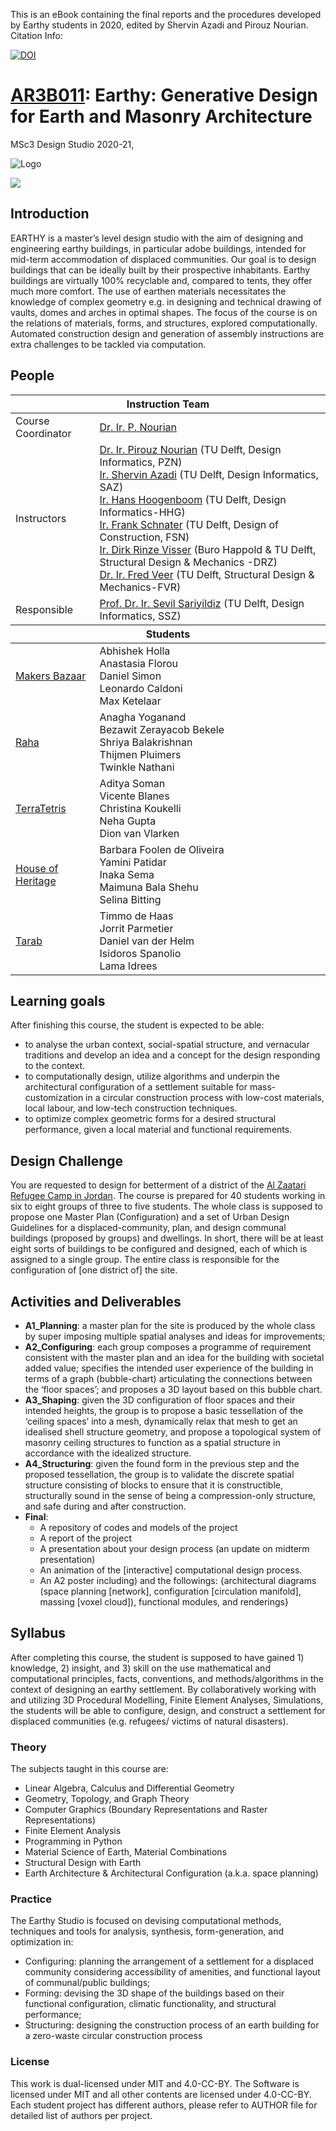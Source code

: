 This is an eBook containing the final reports and the procedures developed by Earthy students in 2020, edited by Shervin Azadi and Pirouz Nourian.
Citation Info:

[![DOI](https://zenodo.org/badge/DOI/10.5281/zenodo.4297471.svg)](https://doi.org/10.5281/zenodo.4297471)

# [AR3B011](http://studiegids.tudelft.nl/a101_displayCourse.do?course_id=48158&_NotifyTextSearch_): Earthy: Generative Design for Earth and Masonry Architecture 
MSc3 Design Studio 2020-21, 

![Logo](https://github.com/Pirouz-Nourian/earthy_20/blob/master/Logo_Icon_Emblem.png)

<img src="https://github.com/Pirouz-Nourian/earthy_20/blob/master/_course_info/EARTHY_Visual.png"/>

## Introduction

EARTHY is a master’s level design studio with the aim of designing and
engineering earthy buildings, in particular adobe buildings, intended
for mid-term accommodation of displaced communities. Our goal is to
design buildings that can be ideally built by their prospective
inhabitants. Earthy buildings are virtually 100% recyclable and,
compared to tents, they offer much more comfort. The use of earthen
materials necessitates the knowledge of complex geometry e.g. in
designing and technical drawing of vaults, domes and arches in optimal
shapes. The focus of the course is on the relations of materials, forms,
and structures, explored computationally. Automated construction design
and generation of assembly instructions are extra challenges to be
tackled via computation.

## People
<table width=100%>
    <thead >
        <tr class="header">
            <th colspan="2">Instruction Team</th>
        </tr>
    </thead>
    <tbody>
        <tr>
            <td>Course Coordinator</td>
            <td><a href="mailto:p.nourian@tudelft.nl">Dr. Ir. P. Nourian</a></td>
        </tr>
        <tr>
            <td>Instructors</td>
            <td>
                <a href="mailto:p.nourian@tudelft.nl">Dr. Ir. Pirouz Nourian</a> (TU Delft, Design Informatics, PZN)<br>
                <a href="mailto:S.Azadi-1@tudelft.nl">Ir. Shervin Azadi</a> (TU Delft, Design Informatics, SAZ)<br>
                <a href="mailto:J.J.J.G.Hoogenboom@tudelft.nl">Ir. Hans Hoogenboom</a> (TU Delft, Design Informatics-HHG)<br>
                <a href="mailto:F.R.Schnater@tudelft.nl">Ir. Frank Schnater</a> (TU Delft, Design of Construction, FSN)<br>
                <a href="mailto:Dirk%20Visser%20-%20BK">Ir. Dirk Rinze Visser</a> (Buro Happold &amp; TU Delft, Structural Design &amp; Mechanics -DRZ)<br>
                <a href="mailto:FAVeer@tudelft.nl">Dr. Ir. Fred Veer</a> (TU Delft, Structural Design &amp; Mechanics-FVR)<br>
            </td>
        </tr>
        <tr>
            <td>Responsible</td>
            <td><a href="mailto:i.s.sariyildiz@tudelft.nl">Prof. Dr. Ir. Sevil Sariyildiz</a> (TU Delft, Design Informatics, SSZ)</td>
        </tr>
    </tbody>
    <thead>
        <tr class="header">
            <th colspan="2">Students</th>
        </tr>
    </thead>
    <tbody>
        <tr>
            <td>
                <a href="https://github.com/shervinazadi/earthy_20/tree/master/Makers_Bazaar">Makers Bazaar</a>
            </td>
            <td>
                Abhishek Holla<br>
                Anastasia Florou<br>
                Daniel Simon<br>
                Leonardo Caldoni<br>
                Max Ketelaar
            </td>
        </tr>
        <tr>
            <td>
                <a href="https://github.com/shervinazadi/earthy_20/tree/master/Raha">Raha</a>
            </td>
            <td>
                Anagha Yoganand <br>
                Bezawit Zerayacob Bekele <br>
                Shriya Balakrishnan <br>
                Thijmen Pluimers <br>
                Twinkle Nathani <br>
            </td>
        </tr>
        <tr>
            <td>
                <a href="https://github.com/shervinazadi/earthy_20/tree/master/Terra_Tetris">TerraTetris</a>
            </td>
            <td>
                Aditya Soman <br>
                Vicente Blanes <br>
                Christina Koukelli <br>
                Neha Gupta <br>
                Dion van Vlarken
            </td>
        </tr>
        <tr>
            <td>
                <a href="https://github.com/shervinazadi/earthy_20/tree/master/House_of_Heritage">House of Heritage</a>
            </td>
            <td>
                Barbara Foolen de Oliveira <br>
                Yamini Patidar <br>
                Inaka Sema <br>
                Maimuna Bala Shehu <br>
                Selina Bitting <br>
            </td>
        </tr>
        <tr>
            <td>
                <a href="https://github.com/shervinazadi/earthy_20/tree/master/Tarab">Tarab</a>
            </td>
            <td>
                Timmo de Haas <br>
                Jorrit Parmetier <br>
                Daniel van der Helm <br>
                Isidoros Spanolio <br>
                Lama Idrees
            </td>
        </tr>
    </tbody>
</table>

## Learning goals

After finishing this course, the student is expected to be able:

- to analyse the urban context, social-spatial structure, and vernacular traditions and develop an idea and a concept for the design responding to the context.
- to computationally design, utilize algorithms and underpin the architectural configuration of a settlement suitable for mass-customization in a circular construction process with low-cost materials, local labour, and low-tech construction techniques.
- to optimize complex geometric forms for a desired structural performance, given a local material and functional requirements.

## Design Challenge

You are requested to design for betterment of a district of the [Al
Zaatari Refugee Camp in
Jordan](https://en.wikipedia.org/wiki/Zaatari_refugee_camp). The course
is prepared for 40 students working in six to eight groups of three to
five students. The whole class is supposed to propose one Master Plan
(Configuration) and a set of Urban Design Guidelines for a
displaced-community, plan, and design communal buildings (proposed by
groups) and dwellings. In short, there will be at least eight sorts of
buildings to be configured and designed, each of which is assigned to a
single group. The entire class is responsible for the configuration of
\[one district of\] the site.

## Activities and Deliverables

* **A1_Planning**: a master plan for the site is produced by the whole class by super imposing multiple spatial analyses and ideas for improvements;
* **A2_Configuring**: each group composes a programme of requirement consistent with the master plan and an idea for the building with societal added value; specifies the intended user experience of the building in terms of a graph (bubble-chart) articulating the connections between the ‘floor spaces’; and proposes a 3D layout based on this bubble chart.
* **A3_Shaping**: given the 3D configuration of floor spaces and their intended heights, the group is to propose a basic tessellation of the ‘ceiling spaces’ into a mesh, dynamically relax that mesh to get an idealised shell structure geometry, and propose a topological system of masonry ceiling structures to function as a spatial structure in accordance with the idealized structure.
* **A4_Structuring**: given the found form in the previous step and the proposed tessellation, the group is to validate the discrete spatial structure consisting of blocks to ensure that it is constructible, structurally sound in the sense of being a compression-only structure, and safe during and after construction.
* **Final**:
  - A repository of codes and models of the project
  - A report of the project
  - A presentation about your design process (an update on midterm presentation)
  - An animation of the \[interactive\] computational design process.
  - An A2 poster including) and the followings: {architectural diagrams (space planning \[network\], configuration \[circulation manifold\], massing \[voxel cloud\]), functional modules, and renderings}
  
## Syllabus

After completing this course, the student is supposed to have gained 1)
knowledge, 2) insight, and 3) skill on the use mathematical and
computational principles, facts, conventions, and methods/algorithms in
the context of designing an earthy settlement. By collaboratively
working with and utilizing 3D Procedural Modelling, Finite Element
Analyses, Simulations, the students will be able to configure, design,
and construct a settlement for displaced communities (e.g. refugees/
victims of natural disasters).

### Theory

The subjects taught in this course are:

- Linear Algebra, Calculus and Differential Geometry
- Geometry, Topology, and Graph Theory
- Computer Graphics (Boundary Representations and Raster Representations)
- Finite Element Analysis
- Programming in Python
- Material Science of Earth, Material Combinations
- Structural Design with Earth
- Earth Architecture & Architectural Configuration (a.k.a. space
    planning)

### Practice

The Earthy Studio is focused on devising computational methods,
techniques and tools for analysis, synthesis, form-generation, and
optimization in:

- Configuring: planning the arrangement of a settlement for a displaced community considering accessibility of amenities, and functional layout of communal/public buildings;
- Forming: devising the 3D shape of the buildings based on their functional configuration, climatic functionality, and structural performance;
- Structuring: designing the construction process of an earth building for a zero-waste circular construction process

### License

This work is dual-licensed under MIT and 4.0-CC-BY. The Software is licensed under MIT and all other contents are licensed under 4.0-CC-BY. Each student project has different authors, please refer to AUTHOR file for detailed list of authors per project.
